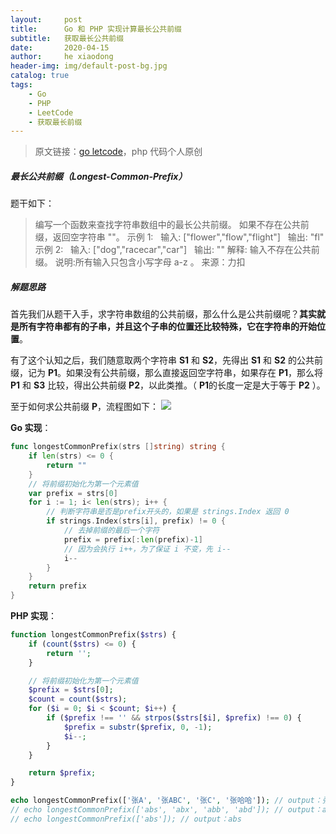 ```yaml
---
layout:     post
title:      Go 和 PHP 实现计算最长公共前缀
subtitle:   获取最长公共前缀
date:       2020-04-15
author:     he xiaodong
header-img: img/default-post-bg.jpg
catalog: true
tags:
    - Go
    - PHP
    - LeetCode
    - 获取最长前缀
---
```


> 原文链接：[go letcode](https://github.com/wx-satellite/go-leetcode)，php 代码个人原创

##### 最长公共前缀（Longest-Common-Prefix）
题干如下：
> 编写一个函数来查找字符串数组中的最长公共前缀。
如果不存在公共前缀，返回空字符串 ""。
示例 1:
&nbsp;&nbsp;输入: ["flower","flow","flight"]
&nbsp;&nbsp;输出: "fl"
示例 2:
&nbsp;&nbsp;输入: ["dog","racecar","car"]
&nbsp;&nbsp;输出: ""
解释: 输入不存在公共前缀。
说明:所有输入只包含小写字母 a-z 。
来源：力扣

##### 解题思路
首先我们从题干入手，求字符串数组的公共前缀，那么什么是公共前缀呢？**其实就是所有字符串都有的子串，并且这个子串的位置还比较特殊，它在字符串的开始位置**。

有了这个认知之后，我们随意取两个字符串 **S1** 和 **S2**，先得出 **S1** 和 **S2** 的公共前缀，记为 **P1**。如果没有公共前缀，那么直接返回空字符串，如果存在 **P1**，那么将 **P1** 和 **S3** 比较，得出公共前缀 **P2**，以此类推。（ **P1**的长度一定是大于等于 **P2** ）。

至于如何求公共前缀 **P**，流程图如下：
![](https://cdn.learnku.com/uploads/images/202004/14/21280/ZiKb07VCs5.jpg!large)

**Go 实现**：
```go
func longestCommonPrefix(strs []string) string {
    if len(strs) <= 0 {
        return ""
    }
    // 将前缀初始化为第一个元素值
    var prefix = strs[0]
    for i := 1; i< len(strs); i++ {
        // 判断字符串是否是prefix开头的，如果是 strings.Index 返回 0
        if strings.Index(strs[i], prefix) != 0 {
            // 去掉前缀的最后一个字符
            prefix = prefix[:len(prefix)-1]
            // 因为会执行 i++，为了保证 i 不变，先 i--
            i--
        }
    }
    return prefix
}
```

**PHP 实现**：
```php
function longestCommonPrefix($strs) {
    if (count($strs) <= 0) {
        return '';
    }

    // 将前缀初始化为第一个元素值
    $prefix = $strs[0];
    $count = count($strs);
    for ($i = 0; $i < $count; $i++) {
        if ($prefix !== '' && strpos($strs[$i], $prefix) !== 0) {
            $prefix = substr($prefix, 0, -1);
            $i--;
        }
    }

    return $prefix;
}

echo longestCommonPrefix(['张A', '张ABC', '张C', '张哈哈']); // output：张
// echo longestCommonPrefix(['abs', 'abx', 'abb', 'abd']); // output：ab
// echo longestCommonPrefix(['abs']); // output：abs
```
